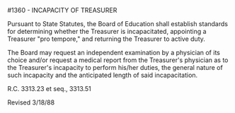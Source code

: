 <!-- Mirrored from www.neola.com/springboro-oh/search/policies/po1360.htm by HTTrack Website Copier/3.x [XR&CO'2013][, Sun, 09 Jun 2013 18:21:06 GMT -->
#1360 - INCAPACITY OF TREASURER
Pursuant to State Statutes, the Board of Education shall establish standards for determining whether the Treasurer is incapacitated, appointing a Treasurer "pro tempore," and returning the Treasurer to active duty.   
The Board may request an independent examination by a physician of its choice and/or request a medical report from the Treasurer's physician as to the Treasurer's incapacity to perform his/her duties, the general nature of such incapacity and the anticipated length of said incapacitation.   
R.C. 3313.23 et seq., 3313.51   
Revised 3/18/88
</BODY>
